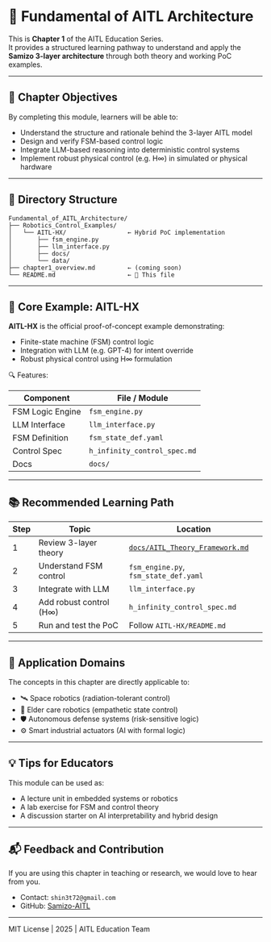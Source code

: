 # 📘 Fundamental of AITL Architecture

This is **Chapter 1** of the AITL Education Series.  
It provides a structured learning pathway to understand and apply the **Samizo 3-layer architecture** through both theory and working PoC examples.

---

## 🎯 Chapter Objectives

By completing this module, learners will be able to:

- Understand the structure and rationale behind the 3-layer AITL model  
- Design and verify FSM-based control logic  
- Integrate LLM-based reasoning into deterministic control systems  
- Implement robust physical control (e.g. H∞) in simulated or physical hardware

---

## 🧱 Directory Structure

```
Fundamental_of_AITL_Architecture/
├── Robotics_Control_Examples/
│   └── AITL-HX/                 ← Hybrid PoC implementation
│       ├── fsm_engine.py
│       ├── llm_interface.py
│       ├── docs/
│       └── data/
├── chapter1_overview.md         ← (coming soon)
└── README.md                    ← 📘 This file
```

---

## 🧩 Core Example: AITL-HX

**AITL-HX** is the official proof-of-concept example demonstrating:

- Finite-state machine (FSM) control logic  
- Integration with LLM (e.g. GPT-4) for intent override  
- Robust physical control using H∞ formulation

🔍 Features:

| Component         | File / Module              |
|-------------------|----------------------------|
| FSM Logic Engine  | `fsm_engine.py`            |
| LLM Interface     | `llm_interface.py`         |
| FSM Definition    | `fsm_state_def.yaml`       |
| Control Spec      | `h_infinity_control_spec.md` |
| Docs              | `docs/`                    |

---

## 📚 Recommended Learning Path

| Step | Topic                        | Location |
|------|------------------------------|----------|
| 1    | Review 3-layer theory        | [`docs/AITL_Theory_Framework.md`](../../../docs/AITL_Theory_Framework.md) |
| 2    | Understand FSM control       | `fsm_engine.py`, `fsm_state_def.yaml` |
| 3    | Integrate with LLM           | `llm_interface.py` |
| 4    | Add robust control (H∞)      | `h_infinity_control_spec.md` |
| 5    | Run and test the PoC         | Follow `AITL-HX/README.md` |

---

## 🔬 Application Domains

The concepts in this chapter are directly applicable to:

- 🛰 Space robotics (radiation-tolerant control)  
- 🧓 Elder care robotics (empathetic state control)  
- 🛡 Autonomous defense systems (risk-sensitive logic)  
- ⚙️ Smart industrial actuators (AI with formal logic)

---

## 💡 Tips for Educators

This module can be used as:

- A lecture unit in embedded systems or robotics  
- A lab exercise for FSM and control theory  
- A discussion starter on AI interpretability and hybrid design

---

## 📬 Feedback and Contribution

If you are using this chapter in teaching or research, we would love to hear from you.

- Contact: `shin3t72@gmail.com`  
- GitHub: [Samizo-AITL](https://github.com/Samizo-AITL)

---

MIT License | 2025 | AITL Education Team
